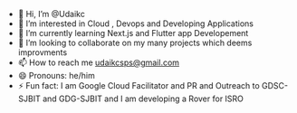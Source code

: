 - 👋 Hi, I’m @Udaikc
- 👀 I’m interested in Cloud , Devops and Developing Applications
- 🌱 I’m currently learning Next.js and Flutter app Developement 
- 💞️ I’m looking to collaborate on my many projects which deems improvments
- 📫 How to reach me udaikcsps@gmail.com
- 😄 Pronouns: he/him
- ⚡ Fun fact: I am Google Cloud Facilitator and PR and Outreach to GDSC-SJBIT and GDG-SJBIT and I am developing a Rover for ISRO

<!---
Udaikc/Udaikc is a ✨ special ✨ repository because its `README.md` (this file) appears on your GitHub profile.
You can click the Preview link to take a look at your changes.
--->
